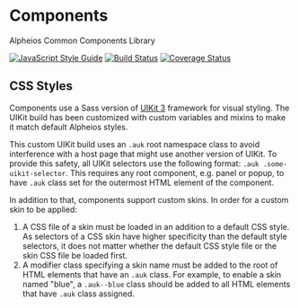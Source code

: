 # Components
Alpheios Common Components Library

[![JavaScript Style Guide](https://img.shields.io/badge/code_style-standard-brightgreen.svg)](https://standardjs.com)
[![Build Status](https://travis-ci.org/alpheios-project/components.svg?branch=master)](https://travis-ci.org/alpheios-project/components)
[![Coverage Status](https://coveralls.io/repos/github/alpheios-project/components/badge.svg?branch=master)](https://coveralls.io/github/alpheios-project/components?branch=master)

## CSS Styles
Components use a Sass version of [UIKit 3](https://getuikit.com/) framework for visual styling. The UIKit build
has been customized with custom variables and mixins to make it match default Alpheios styles.

This custom UIKit build uses an `.auk` root namespace class to avoid interference with a host page that 
might use another version of UIKit. To provide this safety, all UIKit selectors use the following format: 
`.auk .some-uikit-selector`. This requires any root component, e.g. panel or popup, to have `.auk` class 
set for the outermost HTML element of the component.

In addition to that, components support custom skins. In order for a custom skin to be applied:
1. A CSS file of a skin must be loaded in an addition to a default CSS style. As selectors of a CSS
skin have higher specificity than the default style selectors, it does not matter whether the default
CSS style file or the skin CSS file be loaded first.
2. A modifier class specifying a skin name must be added to the root of HTML elements that have an `.auk` 
class. For example, to enable a skin named "blue", a `.auk--blue` class should be added to all HTML 
elements that have `.auk` class assigned.